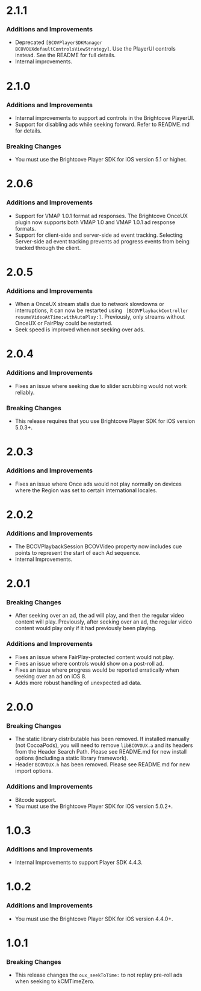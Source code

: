 # 2.1.1
### Additions and Improvements
* Deprecated `[BCOVPlayerSDKManager BCOVOUXdefaultControlsViewStrategy]`. Use the PlayerUI controls instead. See the README for full details.
* Internal improvements.

# 2.1.0
### Additions and Improvements

* Internal improvements to support ad controls in the Brightcove PlayerUI.
* Support for disabling ads while seeking forward. Refer to README.md for details.

### Breaking Changes
* You must use the Brightcove Player SDK for iOS version 5.1 or higher.

# 2.0.6
### Additions and Improvements
* Support for VMAP 1.0.1 format ad responses. The Brightcove OnceUX plugin now supports both VMAP 1.0 and VMAP 1.0.1 ad response formats.
* Support for client-side and server-side ad event tracking. Selecting Server-side ad event tracking prevents ad progress events from being tracked through the client.

# 2.0.5
### Additions and Improvements
* When a OnceUX stream stalls due to network slowdowns or interruptions, it can now be restarted using ` [BCOVPlaybackController resumeVideoAtTime:withAutoPlay:]`. Previously, only streams without OnceUX or FairPlay could be restarted.
* Seek speed is improved when not seeking over ads.

# 2.0.4
### Additions and Improvements
* Fixes an issue where seeking due to slider scrubbing would not work reliably.

### Breaking Changes
* This release requires that you use Brightcove Player SDK for iOS version 5.0.3+.

# 2.0.3
### Additions and Improvements
* Fixes an issue where Once ads would not play normally on devices where the Region was set to certain international locales.

# 2.0.2
### Additions and Improvements
* The BCOVPlaybackSession BCOVVideo property now includes cue points to represent the start of each Ad sequence.
* Internal Improvements.

# 2.0.1
### Breaking Changes
* After seeking over an ad, the ad will play, and then the regular video content will play. Previously, after seeking over an ad, the regular video content would play only if it had previously been playing.

### Additions and Improvements
* Fixes an issue where FairPlay-protected content would not play.
* Fixes an issue where controls would show on a post-roll ad.
* Fixes an issue where progress would be reported erratically when seeking over an ad on iOS 8.
* Adds more robust handling of unexpected ad data.

# 2.0.0
### Breaking Changes
* The static library distributable has been removed. If installed manually (not CocoaPods), you will need to remove `libBCOVOUX.a` and its headers from the Header Search Path. Please see README.md for new install options (including a static library framework).
* Header `BCOVOUX.h` has been removed. Please see README.md for new import options.

### Additions and Improvements
* Bitcode support.
* You must use the Brightcove Player SDK for iOS version 5.0.2+.

# 1.0.3
### Additions and Improvements
* Internal Improvements to support Player SDK 4.4.3.

# 1.0.2
### Additions and Improvements
* You must use the Brightcove Player SDK for iOS version 4.4.0+.

# 1.0.1
### Breaking Changes
* This release changes the `oux_seekToTime:` to not replay pre-roll ads when seeking to kCMTimeZero.
